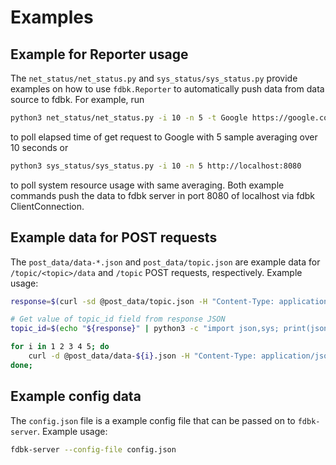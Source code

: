 # Examples

## Example for Reporter usage

The `net_status/net_status.py` and `sys_status/sys_status.py` provide examples on how to use `fdbk.Reporter` to automatically push data from data source to fdbk. For example, run

```bash
python3 net_status/net_status.py -i 10 -n 5 -t Google https://google.com http://localhost:8080
```

to poll elapsed time of get request to Google with 5 sample averaging over 10 seconds or

```bash
python3 sys_status/sys_status.py -i 10 -n 5 http://localhost:8080
```

to poll system resource usage with same averaging. Both example commands push the data to fdbk server in port 8080 of localhost via fdbk ClientConnection.

## Example data for POST requests

The `post_data/data-*.json` and `post_data/topic.json` are example data for `/topic/<topic>/data` and `/topic` POST requests, respectively. Example usage:

```bash
response=$(curl -sd @post_data/topic.json -H "Content-Type: application/json" -X POST -L localhost:8080/topics);

# Get value of topic_id field from response JSON
topic_id=$(echo "${response}" | python3 -c "import json,sys; print(json.load(sys.stdin)['topic_id']);");

for i in 1 2 3 4 5; do
	curl -d @post_data/data-${i}.json -H "Content-Type: application/json" -X POST -L localhost:8080/topics/${topic_id}/data;
done;
```

## Example config data

The `config.json` file is a example config file that can be passed on to `fdbk-server`. Example usage:

```bash
fdbk-server --config-file config.json
```
